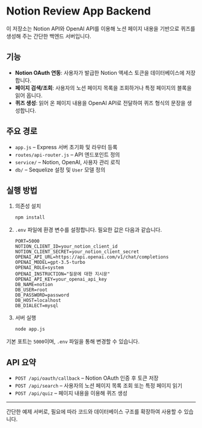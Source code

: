 # Notion Review App Backend

이 저장소는 Notion API와 OpenAI API를 이용해 노션 페이지 내용을 기반으로 퀴즈를 생성해 주는 간단한 백엔드 서버입니다.

## 기능

- **Notion OAuth 연동**: 사용자가 발급한 Notion 액세스 토큰을 데이터베이스에 저장합니다.
- **페이지 검색/조회**: 사용자의 노션 페이지 목록을 조회하거나 특정 페이지의 블록을 읽어 옵니다.
- **퀴즈 생성**: 읽어 온 페이지 내용을 OpenAI API로 전달하여 퀴즈 형식의 문장을 생성합니다.

## 주요 경로

- `app.js` – Express 서버 초기화 및 라우터 등록
- `routes/api-router.js` – API 엔드포인트 정의
- `service/` – Notion, OpenAI, 사용자 관리 로직
- `db/` – Sequelize 설정 및 `User` 모델 정의

## 실행 방법

1. 의존성 설치
   ```bash
   npm install
   ```
2. `.env` 파일에 환경 변수를 설정합니다. 필요한 값은 다음과 같습니다.
   ```
   PORT=5000
   NOTION_CLIENT_ID=your_notion_client_id
   NOTION_CLIENT_SECRET=your_notion_client_secret
   OPENAI_API_URL=https://api.openai.com/v1/chat/completions
   OPENAI_MODEL=gpt-3.5-turbo
   OPENAI_ROLE=system
   OPENAI_INSTRUCTION="질문에 대한 지시문"
   OPENAI_API_KEY=your_openai_api_key
   DB_NAME=notion
   DB_USER=root
   DB_PASSWORD=password
   DB_HOST=localhost
   DB_DIALECT=mysql
   ```
3. 서버 실행
   ```bash
   node app.js
   ```

기본 포트는 `5000`이며, `.env` 파일을 통해 변경할 수 있습니다.

## API 요약

- `POST /api/oauth/callback` – Notion OAuth 인증 후 토큰 저장
- `POST /api/search` – 사용자의 노션 페이지 목록 조회 또는 특정 페이지 읽기
- `POST /api/quiz` – 페이지 내용을 이용해 퀴즈 생성

---

간단한 예제 서버로, 필요에 따라 코드와 데이터베이스 구조를 확장하여 사용할 수 있습니다.
